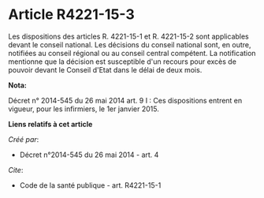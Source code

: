 # Article R4221-15-3

Les dispositions des articles R. 4221-15-1 et R. 4221-15-2 sont applicables devant le conseil national. Les décisions du
conseil national sont, en outre, notifiées au conseil régional ou au conseil central compétent. La notification mentionne que
la décision est susceptible d'un recours pour excès de pouvoir devant le Conseil d'Etat dans le délai de deux mois.

**Nota:**

Décret n° 2014-545 du 26 mai 2014 art. 9 I : Ces dispositions entrent en vigueur, pour les infirmiers, le 1er janvier 2015.

**Liens relatifs à cet article**

_Créé par_:

  - Décret n°2014-545 du 26 mai 2014 - art. 4

_Cite_:

  - Code de la santé publique - art. R4221-15-1
